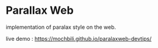 # Parallax Web

implementation of paralax style on the web.

live demo : https://mochbili.github.io/paralaxweb-devtips/
